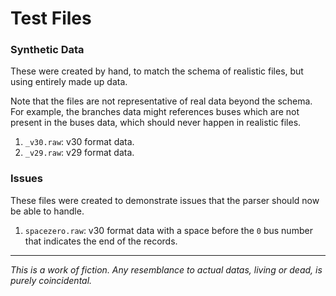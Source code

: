 # Test Files

### Synthetic Data

These were created by hand, to match the schema of realistic files, but using entirely made up data.

Note that the files are not representative of real data beyond the schema.
For example, the branches data might references buses which are not present in the buses data, which should never happen in realistic files.

1. `_v30.raw`: v30 format data.
2. `_v29.raw`: v29 format data.

### Issues

These files were created to demonstrate issues that the parser should now be able to handle.

1. `spacezero.raw`: v30 format data with a space before the `0` bus number that indicates the end of the records.

---
_This is a work of fiction. Any resemblance to actual datas, living or dead, is purely coincidental._
